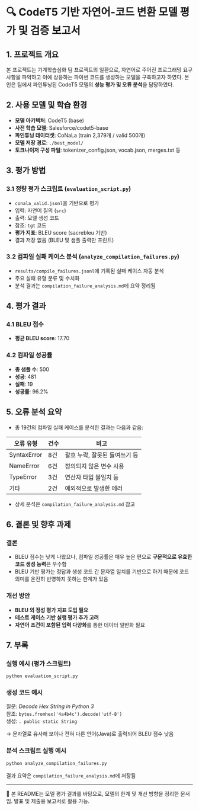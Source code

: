 # 🔍 CodeT5 기반 자연어-코드 변환 모델 평가 및 검증 보고서

## 1. 프로젝트 개요

본 프로젝트는 기계학습심화 팀 프로젝트의 일환으로, 자연어로 주어진 프로그래밍 요구사항을 파악하고 이에 상응하는 파이썬 코드를 생성하는 모델을 구축하고자 하였다. 본인은 팀에서 파인튜닝된 CodeT5 모델의 **성능 평가 및 오류 분석**을 담당하였다.

## 2. 사용 모델 및 학습 환경

- **모델 아키텍처**: CodeT5 (base)
- **사전 학습 모델**: Salesforce/codet5-base
- **파인튜닝 데이터셋**: CoNaLa (train 2,379개 / valid 500개)
- **모델 저장 경로**: `./best_model/`
- **토크나이저 구성 파일**: tokenizer_config.json, vocab.json, merges.txt 등

## 3. 평가 방법

### 3.1 정량 평가 스크립트 (`evaluation_script.py`)

- `conala_valid.jsonl`을 기반으로 평가
- 입력: 자연어 질의 (`src`)
- 출력: 모델 생성 코드
- 참조: `tgt` 코드
- **평가 지표**: BLEU score (sacrebleu 기반)
- 결과 저장 없음 (BLEU 및 샘플 출력만 프린트)

### 3.2 컴파일 실패 케이스 분석 (`analyze_compilation_failures.py`)

- `results/compile_failures.jsonl`에 기록된 실패 케이스 자동 분석
- 주요 실패 유형 분류 및 수치화
- 분석 결과는 `compilation_failure_analysis.md`에 요약 정리됨

## 4. 평가 결과

### 4.1 BLEU 점수

- **평균 BLEU score**: 17.70

### 4.2 컴파일 성공률

- **총 샘플 수**: 500
- **성공**: 481
- **실패**: 19
- **성공률**: 96.2%

## 5. 오류 분석 요약

- 총 19건의 컴파일 실패 케이스를 분석한 결과는 다음과 같음:

| 오류 유형 | 건수 | 비고 |
|-----------|------|------|
| SyntaxError | 8건 | 괄호 누락, 잘못된 들여쓰기 등 |
| NameError | 6건 | 정의되지 않은 변수 사용 |
| TypeError | 3건 | 연산자 타입 불일치 등 |
| 기타 | 2건 | 예외적으로 발생한 에러 |

- 상세 분석은 `compilation_failure_analysis.md` 참고

## 6. 결론 및 향후 과제

### 결론

- BLEU 점수는 낮게 나왔으나, 컴파일 성공률은 매우 높은 편으로 **구문적으로 유효한 코드 생성 능력**은 우수함
- BLEU 기반 평가는 정답과 생성 코드 간 문자열 일치를 기반으로 하기 때문에 코드 의미를 온전히 반영하지 못하는 한계가 있음

### 개선 방안

- **BLEU 외 정성 평가 지표 도입 필요**
- **테스트 케이스 기반 실행 평가 추가 고려**
- **자연어 조건이 포함된 입력 다양화**를 통한 데이터 일반화 필요

## 7. 부록

### 실행 예시 (평가 스크립트)

```bash
python evaluation_script.py
```

### 생성 코드 예시

질문: *Decode Hex String in Python 3*  
참조: `bytes.fromhex('4a4b4c').decode('utf-8')`  
생성: `. public static String`

→ 문자열로 유사해 보이나 전혀 다른 언어(Java)로 출력되어 BLEU 점수 낮음

### 분석 스크립트 실행 예시

```bash
python analyze_compilation_failures.py
```

결과 요약은 `compilation_failure_analysis.md`에 저장됨

---

🧾 본 README는 모델 평가 결과를 바탕으로, 모델의 한계 및 개선 방향을 정리한 문서임. 발표 및 제출용 보고서로 활용 가능.
